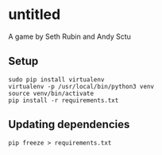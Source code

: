 # untitled
A game by Seth Rubin and Andy Sctu

## Setup
```
sudo pip install virtualenv
virtualenv -p /usr/local/bin/python3 venv
source venv/bin/activate
pip install -r requirements.txt
```

## Updating dependencies
```
pip freeze > requirements.txt
```
